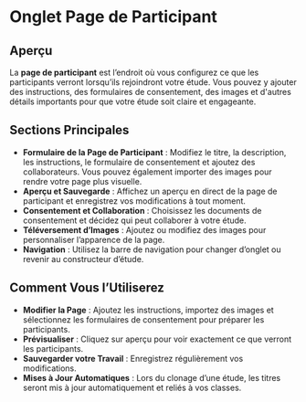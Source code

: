 # Onglet Page de Participant

## Aperçu

La **page de participant** est l’endroit où vous configurez ce que les participants verront lorsqu’ils rejoindront votre étude. Vous pouvez y ajouter des instructions, des formulaires de consentement, des images et d'autres détails importants pour que votre étude soit claire et engageante.

## Sections Principales

- **Formulaire de la Page de Participant** : Modifiez le titre, la description, les instructions, le formulaire de consentement et ajoutez des collaborateurs. Vous pouvez également importer des images pour rendre votre page plus visuelle.
- **Aperçu et Sauvegarde** : Affichez un aperçu en direct de la page de participant et enregistrez vos modifications à tout moment.
- **Consentement et Collaboration** : Choisissez les documents de consentement et décidez qui peut collaborer à votre étude.
- **Téléversement d’Images** : Ajoutez ou modifiez des images pour personnaliser l’apparence de la page.
- **Navigation** : Utilisez la barre de navigation pour changer d’onglet ou revenir au constructeur d’étude.

## Comment Vous l’Utiliserez

- **Modifier la Page** : Ajoutez les instructions, importez des images et sélectionnez les formulaires de consentement pour préparer les participants.
- **Prévisualiser** : Cliquez sur aperçu pour voir exactement ce que verront les participants.
- **Sauvegarder votre Travail** : Enregistrez régulièrement vos modifications.
- **Mises à Jour Automatiques** : Lors du clonage d’une étude, les titres seront mis à jour automatiquement et reliés à vos classes.